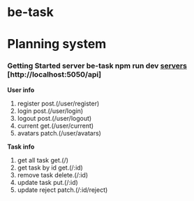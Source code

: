# be-task

# Planning system

### Getting Started server be-task npm run dev [servers](https://github.com/NataliBorshch/be-task) [http://localhost:5050/api]

**User info**

1.  register post.(/user/register)
2.  login post.(/user/login)
3.  logout post.(/user/logout)
4.  current get.(/user/current)
5.  avatars patch.(/user/avatars)

**Task info**

1. get all task get.(/)
2. get task by id get.(/:id)
3. remove task delete.(/:id)
4. update task put.(/:id)
5. update reject patch.(/:id/reject)


